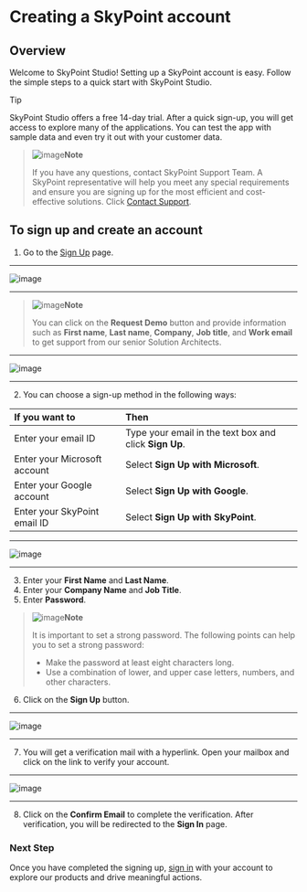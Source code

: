 # Creating a SkyPoint account

## Overview

Welcome to SkyPoint Studio! Setting up a SkyPoint account is easy. Follow the simple steps to a quick start with SkyPoint Studio.

> [!Tip]
> SkyPoint Studio offers a free 14-day trial. After a quick sign-up, you will get access to explore many of the applications. You can test the app with sample data and even try it out with your customer data.

> ![image](/doc_snippets/Note_icon.png)**Note**
>    
> If you have any questions, contact SkyPoint Support Team. A SkyPoint representative will help you meet any special requirements and ensure you are signing up for the most efficient and cost-effective solutions. Click [Contact Support](https://skypointcloud.com/customer-support/).

## To sign up and create an account

1. Go to the [Sign Up](https://app.skypointcloud.com/signup) page.  

---

![image](/doc_snippets/SignUp.png)  

---

> ![image](/doc_snippets/Note_icon.png)**Note**
>  
> You can click on the **Request Demo** button and provide information such as **First name**, **Last name**, **Company**, **Job title**, and **Work email** to get support from our senior Solution Architects. 

---

![image](/doc_snippets/SignUp_RequestDemo.png)  

---

2. You can choose a sign-up method in the following ways:


|If you want to|Then|
| :- | :- |
|Enter your email ID|Type your email in the text box and click **Sign Up**. |
|Enter your Microsoft account |Select **Sign Up with Microsoft**.|
|Enter your Google account|Select **Sign Up with Google**.|
|Enter your SkyPoint email ID|Select **Sign Up with SkyPoint**.|  

---

![image](/doc_snippets/SignUp_EnterDetails.png)  

---

3. Enter your **First Name** and **Last Name**.
4. Enter your **Company Name** and **Job Title**.
5. Enter **Password**.

> ![image](/doc_snippets/Note_icon.png)**Note**  
>  
> It is important to set a strong password. The following points can help you to set a strong password:
> - Make the password at least eight characters long.
> - Use a combination of lower, and upper case letters, numbers, and other characters.

6. Click on the **Sign Up** button.  

---

![image](/doc_snippets/SignUp_Verify.png)  

---

7. You will get a verification mail with a hyperlink. Open your mailbox and click on the link to verify your account.  

---

![image](/doc_snippets/SignUp_Confirmation.png)  

---

8. Click on the **Confirm Email** to complete the verification. After verification, you will be redirected to the **Sign In** page.

### Next Step

Once you have completed the signing up, [sign in](login.md) with your account to explore our products and drive meaningful actions.
